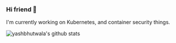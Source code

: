 ### Hi friend 👋

I'm currently working on Kubernetes, and container security things.

![yashbhutwala's github stats](https://github-readme-stats.vercel.app/api?username=yashbhutwala&show_icons=true&title_color=fff&icon_color=79ff97&text_color=9f9f9f&bg_color=151515)

<!--
**yashbhutwala/yashbhutwala** is a ✨ _special_ ✨ repository because its `README.md` (this file) appears on your GitHub profile.

Here are some ideas to get you started:

- 🔭 I’m currently working on ...
- 🌱 I’m currently learning ...
- 👯 I’m looking to collaborate on ...
- 🤔 I’m looking for help with ...
- 💬 Ask me about ...
- 📫 How to reach me: ...
- 😄 Pronouns: ...
- ⚡ Fun fact: ...
-->
